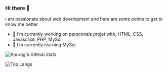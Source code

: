 ### Hi there 👋

I am passionate about web development and here are some points to get to know me better

- 🔭 I’m currently working on personnals projet with, HTML, CSS, Javascript, PHP, MySql
- 🌱 I’m currently learning MySql




![Anurag's GitHub stats](https://github-readme-stats.vercel.app/api?username=boris-picard&theme=github_dark_dimmed)

![Top Langs](https://github-readme-stats.vercel.app/api/top-langs/?username=boris-picard&layout=compact)

